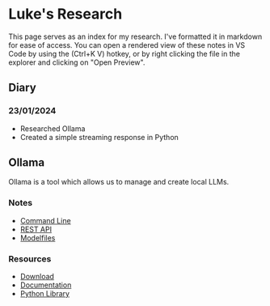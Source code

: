 # Luke's Research
This page serves as an index for my research. I've formatted it in markdown
for ease of access. You can open a rendered view of these notes in VS Code by
using the (Ctrl+K V) hotkey, or by right clicking the file in the explorer and
clicking on "Open Preview".

## Diary

### 23/01/2024 
- Researched Ollama
- Created a simple streaming response in Python

## Ollama
Ollama is a tool which allows us to manage and create local LLMs. 

### Notes
- [Command Line](./notes/ollama/command-line.md)
- [REST API](./notes/ollama/rest-api.md)
- [Modelfiles](./notes/ollama/modelfiles.md)

### Resources
- [Download](https://ollama.com/)
- [Documentation](https://github.com/ollama/ollama/blob/main/docs/README.md)
- [Python Library](https://github.com/ollama/ollama-python)
